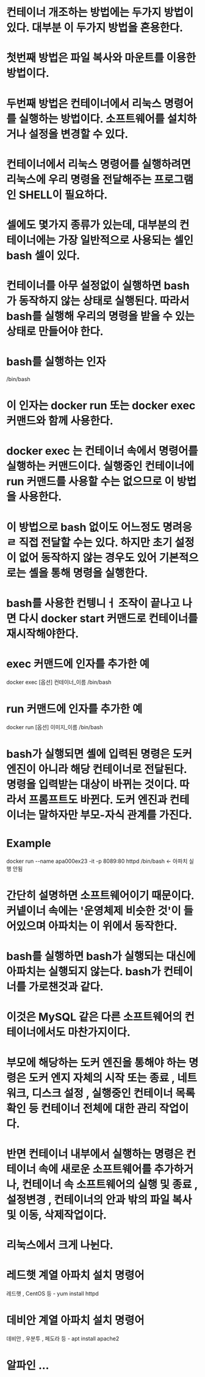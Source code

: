 <!-- 컨테이너 개조 -->
# 컨테이너 개조하는 방법에는 두가지 방법이 있다. 대부분 이 두가지 방법을 혼용한다.
# 첫번째 방법은 파일 복사와 마운트를 이용한 방법이다.
# 두번째 방법은 컨테이너에서 리눅스 명령어를 실행하는 방법이다. 소프트웨어를 설치하거나 설정을 변경할 수 있다.

<!-- 컨테이너에서 명령어를 실행하려면 셀이 필요하다. -->
# 컨테이너에서 리눅스 명령어를 실행하려면 리눅스에 우리 명령을 전달해주는 프로그램인 SHELL이 필요하다.

# 셀에도 몇가지 종류가 있는데, 대부분의 컨테이너에는 가장 일반적으로 사용되는 셀인 bash 셀이 있다.

# 컨테이너를 아무 설정없이 실행하면 bash가 동작하지 않는 상태로 실행된다. 따라서 bash를 실행해 우리의 명령을 받을 수 있는 상태로 만들어야 한다.

# bash를 실행하는 인자
/bin/bash

# 이 인자는 docker run 또는 docker exec 커맨드와 함께 사용한다.
# docker exec 는 컨테이너 속에서 명령어를 실행하는 커맨드이다. 실행중인 컨테이너에 run 커맨드를 사용할 수는 없으므로 이 방법을 사용한다.
# 이 방법으로 bash 없이도 어느정도 명려응ㄹ 직접 전달할 수는 있다. 하지만 초기 설정이 없어 동작하지 않는 경우도 있어 기본적으로는 셸을 통해 명령을 실행한다.

# bash를 사용한 컨텡니ㅓ 조작이 끝나고 나면 다시 docker start 커맨드로 컨테이너를 재시작해야한다.

# exec 커맨드에 인자를 추가한 예
docker exec [옵션] 컨테이너_이름 /bin/bash

# run 커맨드에 인자를 추가한 예
docker run [옵션] 이미지_이름 /bin/bash

# bash가 실행되면 셸에 입력된 명령은 도커 엔진이 아니라 해당 컨테이너로 전달된다. 명령을 입력받는 대상이 바뀌는 것이다. 따라서 프롬프트도 바뀐다. 도커 엔진과 컨테이너는 말하자만 부모-자식 관계를 가진다.

<!-- 왜 컨테이너에서 bash를 실행하면 아파치 , MySQL 등이 실행되지 않을까? -->
# Example
docker run --name apa000ex23 -it -p 8089:80 httpd /bin/bash  <- 아파치 실행 안됨
# 간단히 설명하면 소프트웨어이기 때문이다. 커넽이너 속에는 '운영체제 비슷한 것'이 들어있으며 아파치는 이 위에서 동작한다.
# bash를 실행하면 bash가 실행되는 대신에 아파치는 실행되지 않는다. bash가 컨테이너를 가로챈것과 같다.
# 이것은 MySQL 같은 다른 소프트웨어의 컨테이너에서도 마찬가지이다.

<!-- 도커 엔진을 통한 명령과 컨테이너 내부에서 실행하는 명령 -->
# 부모에 해당하는 도커 엔진을 통해야 하는 명령은 도커 엔지 자체의 시작 또는 종료 , 네트워크, 디스크 설정 , 실행중인 컨테이너 목록 확인 등 컨테이너 전체에 대한 관리 작업이다.
# 반면 컨테이너 내부에서 실행하는 명령은 컨테이너 속에 새로운 소프트웨어를 추가하거나, 컨테이너 속 소프트웨어의 실행 및 종료 , 설정변경 , 컨테이너의 안과 밖의 파일 복사 및 이동, 삭제작업이다.

# 리눅스에서 크게 나뉜다.

# 레드햇 계열                     아파치 설치 명령어
레드햇 , CentOS 등             - yum install httpd


# 데비안 계열                     아파치 설치 명령어
데비안 , 우분투 , 페도라 등     - apt install apache2

# 알파인 ...



